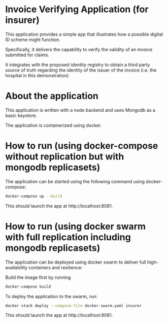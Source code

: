# Invoice Verifying Application (for insurer)

This application provides a simple app that illustrates how a possible digital ID scheme might function.

Specifically, it delivers the capability to verify the validity of an invoice submitted for claims.

It integrates with the proposed identity registry to obtain a third party source of truth regarding the identity of the issuer of the invoice (i.e. the hospital in this demonstration)

# About the application

This application is written with a node backend and uses Mongodb as a basic keystore.

The application is containerized using docker.

# How to run (using docker-compose without replication but with mongodb replicasets)

The application can be started using the following command using docker-compose:

```bash
docker-compose up --build
```

This should launch the app at http://localhost:8081.

# How to run (using docker swarm with full replication including mongodb replicasets)

The application can be deployed using docker swarm to deliver full high-availability containers and resilience:

Build the image first by running

```bash
docker-compose build
```
To deploy the application to the swarm, run:

```bash
docker stack deploy --compose-file docker-swarm.yaml insurer
```

This should launch the app at http://localhost:8081.


